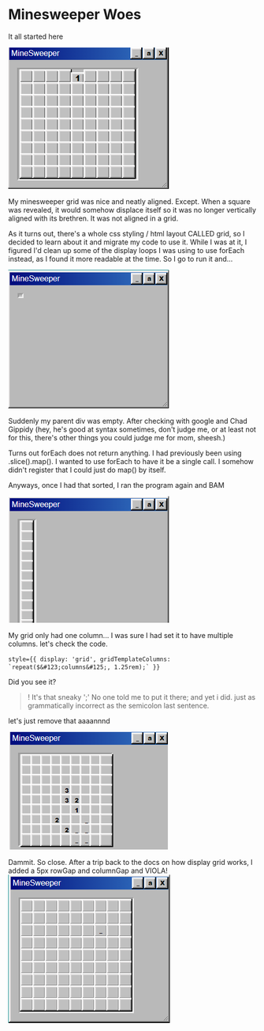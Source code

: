 # Minesweeper Woes

It all started here

![minesweeper revealed tiles not aligned](/imgs/minesweeper_woes_photos/minesweeper_css_boxes.png)

My minesweeper grid was nice and neatly aligned. Except. When a square was revealed, it would somehow displace itself so it was no longer vertically aligned with its brethren. It was not aligned in a grid.

As it turns out, there's a whole css styling / html layout CALLED grid, so I decided to learn about it and migrate my code to use it. While I was at it, I figured I'd clean up some of the display loops I was using to use forEach instead, as I found it more readable at the time. So I go to run it and...

![for each resulted in an empty grid](/imgs/minesweeper_woes_photos/minesweeper_foreach.png)

Suddenly my parent div was empty. After checking with google and Chad Gippidy (hey, he's good at syntax sometimes, don't judge me, or at least not for this, there's other things you could judge me for mom, sheesh.)

Turns out forEach does not return anything. I had previously been using .slice().map(). I wanted to use forEach to have it be a single call. I somehow didn't register that I could just do map() by itself.

Anyways, once I had that sorted, I ran the program again and BAM

![grid only had one column](/imgs/minesweeper_woes_photos/minesweeper_grid_no_work.png)

My grid only had one column... I was sure I had set it to have multiple columns. let's check the code.
```
style={{ display: 'grid', gridTemplateColumns: `repeat($&#123;columns&#125;, 1.25rem);` }}
```

Did you see it?
>! It's that sneaky ';' No one told me to put it there; and yet i did. just as grammatically incorrect as the semicolon last sentence.

let's just remove that aaaannnd

![borders still not right](/imgs/minesweeper_woes_photos/minesweeper_closer_but_not_there.png)

Dammit. So close. After a trip back to the docs on how display grid works, I added a 5px rowGap and columnGap and VIOLA!
![it's beautiful](/imgs/minesweeper_woes_photos/minesweeper_fixed_spacing.png)
